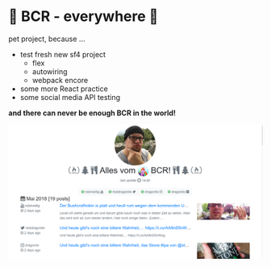 # 🌲 BCR - everywhere 🌲

pet project, because ...

* test fresh new sf4 project
  * flex
  * autowiring
  * webpack encore
* some more React practice
* some social media API testing

**and there can never be enough BCR in the world!**

![a picture](docs/screenshot.png)
